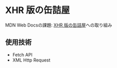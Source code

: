 # XHR 版の缶詰屋
MDN Web Docsの課題: [XHR 版の缶詰屋](https://developer.mozilla.org/ja/docs/Learn/JavaScript/Client-side_web_APIs/Fetching_data#%E8%AA%B2%E9%A1%8C_xhr_%E7%89%88%E3%81%AE%E7%BC%B6%E8%A9%B0%E5%B1%8B)への取り組み

## 使用技術
- Fetch API
- XML Http Request